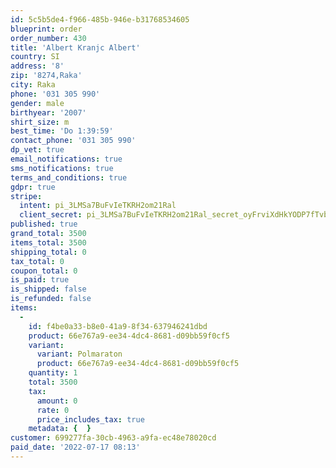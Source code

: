 ```yaml
---
id: 5c5b5de4-f966-485b-946e-b31768534605
blueprint: order
order_number: 430
title: 'Albert Kranjc Albert'
country: SI
address: '8'
zip: '8274,Raka'
city: Raka
phone: '031 305 990'
gender: male
birthyear: '2007'
shirt_size: m
best_time: 'Do 1:39:59'
contact_phone: '031 305 990'
dp_vet: true
email_notifications: true
sms_notifications: true
terms_and_conditions: true
gdpr: true
stripe:
  intent: pi_3LMSa7BuFvIeTKRH2om21Ral
  client_secret: pi_3LMSa7BuFvIeTKRH2om21Ral_secret_oyFrviXdHkYODP7fTvbrg99Ak
published: true
grand_total: 3500
items_total: 3500
shipping_total: 0
tax_total: 0
coupon_total: 0
is_paid: true
is_shipped: false
is_refunded: false
items:
  -
    id: f4be0a33-b8e0-41a9-8f34-637946241dbd
    product: 66e767a9-ee34-4dc4-8681-d09bb59f0cf5
    variant:
      variant: Polmaraton
      product: 66e767a9-ee34-4dc4-8681-d09bb59f0cf5
    quantity: 1
    total: 3500
    tax:
      amount: 0
      rate: 0
      price_includes_tax: true
    metadata: {  }
customer: 699277fa-30cb-4963-a9fa-ec48e78020cd
paid_date: '2022-07-17 08:13'
---
```

